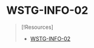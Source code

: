 
# WSTG-INFO-02


> [!Resources]
> - [WSTG-INFO-02](https://github.com/OWASP/wstg/blob/master/document/4-Web_Application_Security_Testing/01-Information_Gathering/02-Fingerprint_Web_Server.md)